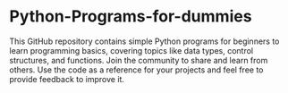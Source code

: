 # Python-Programs-for-dummies
This GitHub repository contains simple Python programs for beginners to learn programming basics, covering topics like data types, control structures, and functions. Join the community to share and learn from others. Use the code as a reference for your projects and feel free to provide feedback to improve it.
